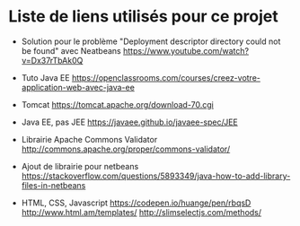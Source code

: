 # Liste de liens utilisés pour ce projet

- Solution pour le problème "Deployment descriptor directory could not be found" avec Neatbeans
https://www.youtube.com/watch?v=Dx37rTbAk0Q

- Tuto Java EE
https://openclassrooms.com/courses/creez-votre-application-web-avec-java-ee

- Tomcat
https://tomcat.apache.org/download-70.cgi

- Java EE, pas JEE
https://javaee.github.io/javaee-spec/JEE

- Librairie Apache Commons Validator
http://commons.apache.org/proper/commons-validator/

- Ajout de librairie pour netbeans
https://stackoverflow.com/questions/5893349/java-how-to-add-library-files-in-netbeans

- HTML, CSS, Javascript
https://codepen.io/huange/pen/rbqsD
http://www.html.am/templates/
http://slimselectjs.com/methods/
